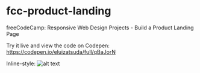 # fcc-product-landing
 freeCodeCamp: Responsive Web Design Projects - Build a Product Landing Page
 
 Try it live and view the code on Codepen: https://codepen.io/eluizatsuda/full/qBaJorN

Inline-style: 
![alt text](https://eluizatsuda.github.io/image/product-landing/Canva-m.png "Screenshot")
